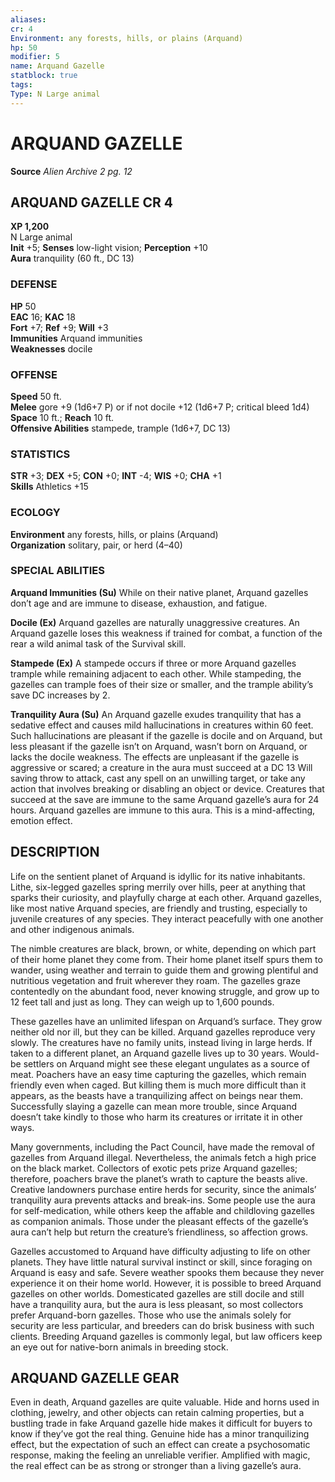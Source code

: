 ```yaml
---
aliases: 
cr: 4
Environment: any forests, hills, or plains (Arquand)  
hp: 50
modifier: 5
name: Arquand Gazelle
statblock: true
tags: 
Type: N Large animal  
---
```

# ARQUAND GAZELLE

**Source** _Alien Archive 2 pg. 12_

## ARQUAND GAZELLE CR 4

**XP 1,200**  
N Large animal  
**Init** +5; **Senses** low-light vision; **Perception** +10  
**Aura** tranquility (60 ft., DC 13)

### DEFENSE

**HP** 50  
**EAC** 16; **KAC** 18  
**Fort** +7; **Ref** +9; **Will** +3  
**Immunities** Arquand immunities  
**Weaknesses** docile

### OFFENSE

**Speed** 50 ft.  
**Melee** gore +9 (1d6+7 P) or if not docile +12 (1d6+7 P; critical bleed 1d4)  
**Space** 10 ft.; **Reach** 10 ft.  
**Offensive Abilities** stampede, trample (1d6+7, DC 13)

### STATISTICS

**STR** +3; **DEX** +5; **CON** +0; **INT** -4; **WIS** +0; **CHA** +1  
**Skills** Athletics +15

### ECOLOGY

**Environment** any forests, hills, or plains (Arquand)  
**Organization** solitary, pair, or herd (4–40)

### SPECIAL ABILITIES

**Arquand Immunities (Su)** While on their native planet, Arquand gazelles don’t age and are immune to disease, exhaustion, and fatigue.

**Docile (Ex)** Arquand gazelles are naturally unaggressive creatures. An Arquand gazelle loses this weakness if trained for combat, a function of the rear a wild animal task of the Survival skill.

**Stampede (Ex)** A stampede occurs if three or more Arquand gazelles trample while remaining adjacent to each other. While stampeding, the gazelles can trample foes of their size or smaller, and the trample ability’s save DC increases by 2.

**Tranquility Aura (Su)** An Arquand gazelle exudes tranquility that has a sedative effect and causes mild hallucinations in creatures within 60 feet. Such hallucinations are pleasant if the gazelle is docile and on Arquand, but less pleasant if the gazelle isn’t on Arquand, wasn’t born on Arquand, or lacks the docile weakness. The effects are unpleasant if the gazelle is aggressive or scared; a creature in the aura must succeed at a DC 13 Will saving throw to attack, cast any spell on an unwilling target, or take any action that involves breaking or disabling an object or device. Creatures that succeed at the save are immune to the same Arquand gazelle’s aura for 24 hours. Arquand gazelles are immune to this aura. This is a mind-affecting, emotion effect.

## DESCRIPTION

Life on the sentient planet of Arquand is idyllic for its native inhabitants. Lithe, six-legged gazelles spring merrily over hills, peer at anything that sparks their curiosity, and playfully charge at each other. Arquand gazelles, like most native Arquand species, are friendly and trusting, especially to juvenile creatures of any species. They interact peacefully with one another and other indigenous animals.

The nimble creatures are black, brown, or white, depending on which part of their home planet they come from. Their home planet itself spurs them to wander, using weather and terrain to guide them and growing plentiful and nutritious vegetation and fruit wherever they roam. The gazelles graze contentedly on the abundant food, never knowing struggle, and grow up to 12 feet tall and just as long. They can weigh up to 1,600 pounds.

These gazelles have an unlimited lifespan on Arquand’s surface. They grow neither old nor ill, but they can be killed. Arquand gazelles reproduce very slowly. The creatures have no family units, instead living in large herds. If taken to a different planet, an Arquand gazelle lives up to 30 years. Would-be settlers on Arquand might see these elegant ungulates as a source of meat. Poachers have an easy time capturing the gazelles, which remain friendly even when caged. But killing them is much more difficult than it appears, as the beasts have a tranquilizing affect on beings near them. Successfully slaying a gazelle can mean more trouble, since Arquand doesn’t take kindly to those who harm its creatures or irritate it in other ways.

Many governments, including the Pact Council, have made the removal of gazelles from Arquand illegal. Nevertheless, the animals fetch a high price on the black market. Collectors of exotic pets prize Arquand gazelles; therefore, poachers brave the planet’s wrath to capture the beasts alive. Creative landowners purchase entire herds for security, since the animals’ tranquility aura prevents attacks and break-ins. Some people use the aura for self-medication, while others keep the affable and childloving gazelles as companion animals. Those under the pleasant effects of the gazelle’s aura can’t help but return the creature’s friendliness, so affection grows.

Gazelles accustomed to Arquand have difficulty adjusting to life on other planets. They have little natural survival instinct or skill, since foraging on Arquand is easy and safe. Severe weather spooks them because they never experience it on their home world. However, it is possible to breed Arquand gazelles on other worlds. Domesticated gazelles are still docile and still have a tranquility aura, but the aura is less pleasant, so most collectors prefer Arquand-born gazelles. Those who use the animals solely for security are less particular, and breeders can do brisk business with such clients. Breeding Arquand gazelles is commonly legal, but law officers keep an eye out for native-born animals in breeding stock.

## ARQUAND GAZELLE GEAR

Even in death, Arquand gazelles are quite valuable. Hide and horns used in clothing, jewelry, and other objects can retain calming properties, but a bustling trade in fake Arquand gazelle hide makes it difficult for buyers to know if they’ve got the real thing. Genuine hide has a minor tranquilizing effect, but the expectation of such an effect can create a psychosomatic response, making the feeling an unreliable verifier. Amplified with magic, the real effect can be as strong or stronger than a living gazelle’s aura.

